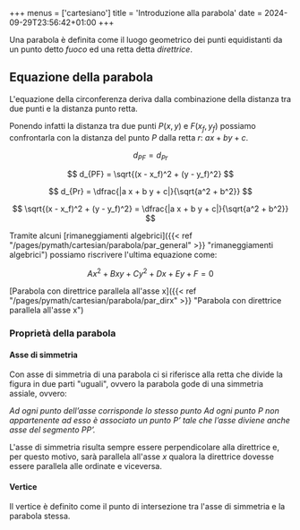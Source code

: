 +++
menus = ['cartesiano']
title = 'Introduzione alla parabola'
date = 2024-09-29T23:56:42+01:00
+++


Una parabola è definita come il luogo geometrico dei punti equidistanti da un punto detto <em>fuoco</em> ed una retta detta <em>direttrice</em>.

<h2>Equazione della parabola</h2>

L'equazione della circonferenza deriva dalla combinazione della distanza tra due punti e la distanza punto retta.

Ponendo infatti la distanza tra due punti $P(x, y)$ e $F(x_f, y_f)$ possiamo confrontarla con la distanza del punto $P$ dalla retta $r:$ $ax + by + c$.

$$ d_{PF} = d_{Pr} $$

$$ d_{PF} = \sqrt{(x - x_f)^2 + (y - y_f)^2}  $$

$$ d_{Pr} = \dfrac{|a x + b y + c|}{\sqrt{a^2 + b^2}} $$

$$ \sqrt{(x - x_f)^2 + (y - y_f)^2} = \dfrac{|a x + b y + c|}{\sqrt{a^2 + b^2}} $$

Tramite alcuni [rimaneggiamenti algebrici]({{< ref "/pages/pymath/cartesian/parabola/par_general" >}}  "rimaneggiamenti algebrici") possiamo riscrivere l'ultima equazione come:

$$ A x^2 + B xy + C y^2 + Dx + Ey + F = 0 $$

[Parabola con direttrice parallela all'asse x]({{< ref "/pages/pymath/cartesian/parabola/par_dirx" >}}  "Parabola con direttrice parallela all'asse x")

<h3>Proprietà della parabola</h3>

<h4>Asse di simmetria</h4>

Con asse di simmetria di una parabola ci si riferisce alla retta che divide la figura in due parti "uguali", ovvero la parabola gode di una simmetria assiale, ovvero:

<em>Ad ogni punto dell’asse corrisponde lo stesso punto
Ad ogni punto P non appartenente ad esso è associato un punto P’ tale che l’asse diviene anche asse del segmento PP’.</em>

L'asse di simmetria risulta sempre essere perpendicolare alla direttrice e, per questo motivo, sarà parallela all'asse $x$ qualora la direttrice dovesse essere parallela alle ordinate e viceversa.

<h4>Vertice</h4>

Il vertice è definito come il punto di intersezione tra l'asse di simmetria e la parabola stessa.
